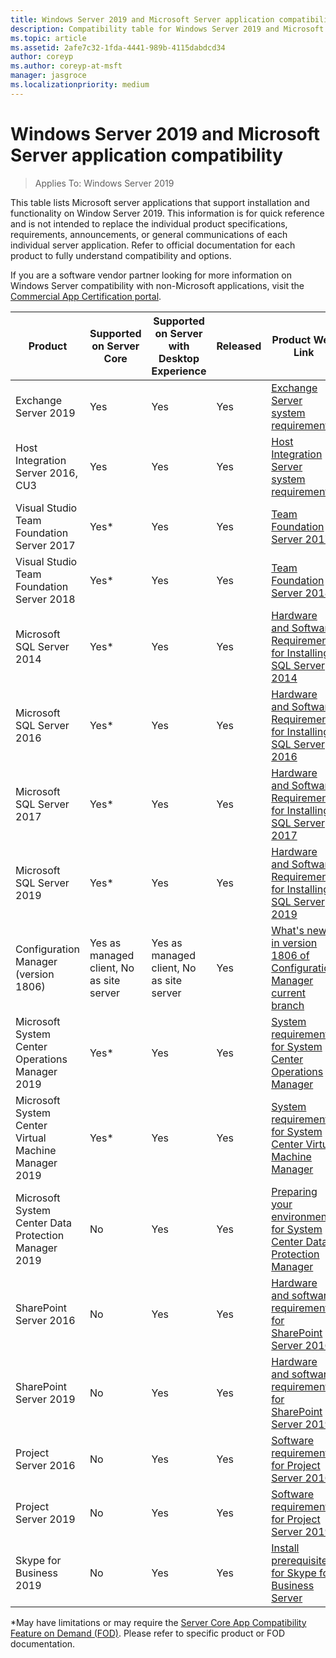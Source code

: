 ```yaml
---
title: Windows Server 2019 and Microsoft Server application compatibility
description: Compatibility table for Windows Server 2019 and Microsoft server applications
ms.topic: article
ms.assetid: 2afe7c32-1fda-4441-989b-4115dabdcd34
author: coreyp
ms.author: coreyp-at-msft
manager: jasgroce
ms.localizationpriority: medium
---
```


# Windows Server 2019 and Microsoft Server application compatibility

>Applies To: Windows Server 2019

This table lists Microsoft server applications that support installation and functionality on Window Server 2019. This information is for quick reference and is not intended to replace the individual product specifications, requirements, announcements, or general communications of each individual server application. Refer to official documentation for each product to fully understand compatibility and options.

If you are a software vendor partner looking for more information on Windows Server compatibility with non-Microsoft applications, visit the [Commercial App Certification portal](https://commercialappcertification.microsoft.com/).

| Product | Supported on Server Core | Supported on Server with Desktop Experience | Released | Product Web Link |
|--|--|--|--|--|
| Exchange Server 2019 | Yes | Yes | Yes | [Exchange Server system requirements](/exchange/plan-and-deploy/system-requirements?view=exchserver-2019) |
| Host Integration Server 2016, CU3 | Yes | Yes | Yes | [Host Integration Server system requirements](/host-integration-server/install-and-config-guides/system-requirements) |
| Visual Studio Team Foundation Server 2017 | Yes* | Yes | Yes | [Team Foundation Server 2017](/tfs/server/requirements?view=vsts) |
| Visual Studio Team Foundation Server 2018 | Yes* | Yes | Yes | [Team Foundation Server 2018](/tfs/server/requirements?view=vsts) |
| Microsoft SQL Server 2014 | Yes* | Yes | Yes | [Hardware and Software Requirements for Installing SQL Server 2014](/sql/sql-server/install/hardware-and-software-requirements-for-installing-sql-server?view=sql-server-2014) |
| Microsoft SQL Server 2016 | Yes* | Yes | Yes | [Hardware and Software Requirements for Installing SQL Server 2016](/sql/sql-server/install/hardware-and-software-requirements-for-installing-sql-server?view=sql-server-2016) |
| Microsoft SQL Server 2017 | Yes* | Yes | Yes | [Hardware and Software Requirements for Installing SQL Server 2017](/sql/sql-server/install/hardware-and-software-requirements-for-installing-sql-server?view=sql-server-2017) |
| Microsoft SQL Server 2019 | Yes* | Yes | Yes | [Hardware and Software Requirements for Installing SQL Server 2019](/sql/sql-server/install/hardware-and-software-requirements-for-installing-sql-server-ver15?view=sql-server-ver15) |
| Configuration Manager (version 1806) | Yes as managed client, No as site server | Yes as managed client, No as site server | Yes | [What's new in version 1806 of Configuration Manager current branch](/configmgr/core/plan-design/changes/whats-new-in-version-1806) |
| Microsoft System Center Operations Manager 2019 | Yes* | Yes | Yes | [System requirements for System Center Operations Manager](/system-center/scom/plan-system-requirements) |
| Microsoft System Center Virtual Machine Manager 2019 | Yes* | Yes | Yes | [System requirements for System Center Virtual Machine Manager](/system-center/vmm/system-requirements) |
| Microsoft System Center Data Protection Manager 2019 | No | Yes | Yes | [Preparing your environment for System Center Data Protection Manager](/system-center/dpm/prepare-environment-for-dpm?view=sc-dpm-2019) |
| SharePoint Server 2016 | No | Yes | Yes | [Hardware and software requirements for SharePoint Server 2016](/sharepoint/install/hardware-and-software-requirements) |
| SharePoint Server 2019 | No | Yes | Yes | [Hardware and software requirements for SharePoint Server 2019](/sharepoint/install/hardware-and-software-requirements-2019) |
| Project Server 2016 | No | Yes | Yes | [Software requirements for Project Server 2016](/project/software-requirements-for-project-server-2016) |
| Project Server 2019 | No | Yes | Yes | [Software requirements for Project Server 2019](/project/software-requirements-for-project-server-2019) |
| Skype for Business 2019 | No | Yes | Yes | [Install prerequisites for Skype for Business Server](/skypeforbusiness/deploy/install/install-prerequisites) |

*May have limitations or may require the [Server Core App Compatibility Feature on Demand (FOD)](install-fod-19.md).
Please refer to specific product or FOD documentation.

